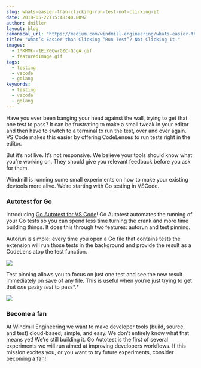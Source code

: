 ```yaml
---
slug: whats-easier-than-clicking-run-test-not-clicking-it
date: 2018-05-22T15:48:40.809Z
author: dmiller
layout: blog
canonical_url: "https://medium.com/windmill-engineering/whats-easier-than-clicking-run-test-not-clicking-it-101d9d9282f3"
title: "What’s Easier than Clicking “Run Test”? Not Clicking It."
images:
  - 1*KMMk--1EiY0CwrGZC-QJgA.gif
  - featuredImage.gif
tags:
  - testing
  - vscode
  - golang
keywords:
  - testing
  - vscode
  - golang
---
```


Have you ever been banging your head against the wall, trying to get that one test to pass? It can be frustrating to make a small tweak in your editor and then have to switch to a terminal to run the test, over and over again. VS Code makes this easier by offering CodeLenses to run tests right in the editor.

But it’s not live. It’s not responsive. We believe your tools should know what you’re working on. They should give you relevant feedback before you ask for them.

Windmill is running some small experiments on how to make your existing devtools more alive. We’re starting with Go testing in VSCode.

### Autotest for Go

Introducing [Go Autotest for VS Code](https://marketplace.visualstudio.com/items?itemName=windmilleng.vscode-go-autotest#overview)! Go Autotest automates the running of your Go tests so you can spend less time turning the crank and more time building things. It does this through two features: autorun and test pinning.

Autorun is simple: every time you open a Go file that contains tests the extension will run those tests in the background and provide the result as a CodeLens atop the test function.

![](/assets/images/whats-easier-than-clicking-run-test-not-clicking-it/1*KMMk--1EiY0CwrGZC-QJgA.gif)

Test pinning allows you to focus on just one test and see the new result immediately on save of any file. This is useful when you’re just trying to get that *one pesky test* to pass*.*

![](/assets/images/whats-easier-than-clicking-run-test-not-clicking-it/1__jKIdDTho2gaznMzy-7fQg.gif)

### Become a fan

At Windmill Engineering we want to make developer tools (build, source, and test) cloud-based, simple, and easy. We don’t entirely know what that means yet! We’re still building it. Go Autotest is the first of several experiments we will run aimed at improving developers workflows. If this mission excites you, or you want to try future experiments, consider becoming a [fan](https://medium.com/@dbentley/a4c0066c356d)!
